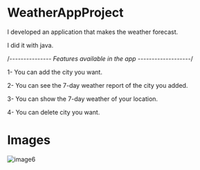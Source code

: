 # WeatherAppProject

I developed an application that makes the weather forecast.

I did it with java.


/*--------------- Features available in the app -------------------*/

1- You can add the city you want.

2- You can see the 7-day weather report of the city you added.

3- You can show the 7-day weather of your location.

4- You can delete city you want.


# Images
![image6](https://user-images.githubusercontent.com/54242074/192370191-9f8c4baa-701c-410e-a565-11ee2c0a4c88.png)

